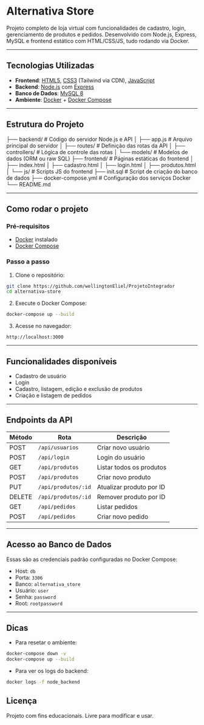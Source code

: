 # Alternativa Store

Projeto completo de loja virtual com funcionalidades de cadastro, login, gerenciamento de produtos e pedidos. Desenvolvido com Node.js, Express, MySQL e frontend estático com HTML/CSS/JS, tudo rodando via Docker.

---

## Tecnologias Utilizadas

- **Frontend**: [HTML5](https://developer.mozilla.org/pt-BR/docs/Web/HTML), [CSS3](https://developer.mozilla.org/pt-BR/docs/Web/CSS) (Tailwind via CDN), [JavaScript](https://developer.mozilla.org/pt-BR/docs/Web/JavaScript)
- **Backend**: [Node.js](https://nodejs.org/) com [Express](https://expressjs.com/)
- **Banco de Dados**: [MySQL 8](https://www.mysql.com/)
- **Ambiente**: [Docker](https://www.docker.com/) + [Docker Compose](https://docs.docker.com/compose/)

---

## Estrutura do Projeto

├── backend/              # Código do servidor Node.js e API
│   ├── app.js            # Arquivo principal do servidor
│   ├── routes/           # Definição das rotas da API
│   ├── controllers/      # Lógica de controle das rotas
│   └── models/           # Modelos de dados (ORM ou raw SQL)
├── frontend/             # Páginas estáticas do frontend
│   ├── index.html
│   ├── cadastro.html
│   ├── login.html
│   ├── produtos.html
│   └── js/               # Scripts JS do frontend
├── init.sql              # Script de criação do banco de dados
├── docker-compose.yml    # Configuração dos serviços Docker
└── README.md


---

## Como rodar o projeto

### Pré-requisitos

- [Docker](https://www.docker.com/) instalado
- [Docker Compose](https://docs.docker.com/compose/)

### Passo a passo

1. Clone o repositório:

```bash
git clone https://github.com/wellingtonEliel/ProjetoIntegrador
cd alternativa-store
```

2. Execute o Docker Compose:

```bash
docker-compose up --build
```

3. Acesse no navegador:

```
http://localhost:3000
```

---

## Funcionalidades disponíveis

- Cadastro de usuário
- Login
- Cadastro, listagem, edição e exclusão de produtos
- Criação e listagem de pedidos

---

## Endpoints da API

| Método | Rota                  | Descrição                  |
|--------|-----------------------|----------------------------|
| POST   | `/api/usuarios`       | Criar novo usuário         |
| POST   | `/api/login`          | Login do usuário           |
| GET    | `/api/produtos`       | Listar todos os produtos   |
| POST   | `/api/produtos`       | Criar novo produto         |
| PUT    | `/api/produtos/:id`   | Atualizar produto por ID   |
| DELETE | `/api/produtos/:id`   | Remover produto por ID     |
| GET    | `/api/pedidos`        | Listar pedidos             |
| POST   | `/api/pedidos`        | Criar novo pedido          |

---

## Acesso ao Banco de Dados

Essas são as credenciais padrão configuradas no Docker Compose:

- Host: `db`
- Porta: `3306`
- Banco: `alternativa_store`
- Usuário: `user`
- Senha: `password`
- Root: `rootpassword`

---

## Dicas

- Para resetar o ambiente:

```bash
docker-compose down -v
docker-compose up --build
```

- Para ver os logs do backend:

```bash
docker logs -f node_backend
```

## Licença

Projeto com fins educacionais. Livre para modificar e usar.